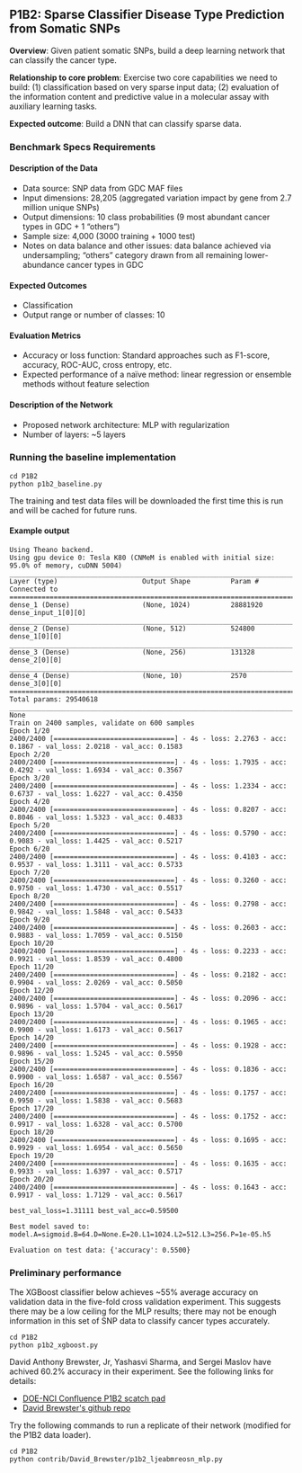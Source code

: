 ## P1B2: Sparse Classifier Disease Type Prediction from Somatic SNPs

**Overview**: Given patient somatic SNPs, build a deep learning network that can classify the cancer type.

**Relationship to core problem**: Exercise two core capabilities we need to build: (1) classification based on very sparse input data; (2) evaluation of the information content and predictive value in a molecular assay with auxiliary learning tasks.

**Expected outcome**: Build a DNN that can classify sparse data.

### Benchmark Specs Requirements 

#### Description of the Data
* Data source: SNP data from GDC MAF files
* Input dimensions: 28,205 (aggregated variation impact by gene from 2.7 million unique SNPs)
* Output dimensions: 10 class probabilities (9 most abundant cancer types in GDC + 1 “others”)
* Sample size: 4,000 (3000 training + 1000 test)
* Notes on data balance and other issues: data balance achieved via undersampling; “others” category drawn from all remaining lower-abundance cancer types in GDC

#### Expected Outcomes
* Classification
* Output range or number of classes: 10

#### Evaluation Metrics
* Accuracy or loss function: Standard approaches such as F1-score, accuracy, ROC-AUC, cross entropy, etc. 
* Expected performance of a naïve method: linear regression or ensemble methods without feature selection

#### Description of the Network
* Proposed network architecture: MLP with regularization
* Number of layers: ~5 layers

### Running the baseline implementation

```
cd P1B2
python p1b2_baseline.py
```
The training and test data files will be downloaded the first time this is run and will be cached for future runs.

#### Example output

```
Using Theano backend.
Using gpu device 0: Tesla K80 (CNMeM is enabled with initial size: 95.0% of memory, cuDNN 5004)
____________________________________________________________________________________________________
Layer (type)                     Output Shape          Param #     Connected to
====================================================================================================
dense_1 (Dense)                  (None, 1024)          28881920    dense_input_1[0][0]
____________________________________________________________________________________________________
dense_2 (Dense)                  (None, 512)           524800      dense_1[0][0]
____________________________________________________________________________________________________
dense_3 (Dense)                  (None, 256)           131328      dense_2[0][0]
____________________________________________________________________________________________________
dense_4 (Dense)                  (None, 10)            2570        dense_3[0][0]
====================================================================================================
Total params: 29540618
____________________________________________________________________________________________________
None
Train on 2400 samples, validate on 600 samples
Epoch 1/20
2400/2400 [==============================] - 4s - loss: 2.2763 - acc: 0.1867 - val_loss: 2.0218 - val_acc: 0.1583
Epoch 2/20
2400/2400 [==============================] - 4s - loss: 1.7935 - acc: 0.4292 - val_loss: 1.6934 - val_acc: 0.3567
Epoch 3/20
2400/2400 [==============================] - 4s - loss: 1.2334 - acc: 0.6737 - val_loss: 1.6227 - val_acc: 0.4350
Epoch 4/20
2400/2400 [==============================] - 4s - loss: 0.8207 - acc: 0.8046 - val_loss: 1.5323 - val_acc: 0.4833
Epoch 5/20
2400/2400 [==============================] - 4s - loss: 0.5790 - acc: 0.9083 - val_loss: 1.4425 - val_acc: 0.5217
Epoch 6/20
2400/2400 [==============================] - 4s - loss: 0.4103 - acc: 0.9537 - val_loss: 1.3111 - val_acc: 0.5733
Epoch 7/20
2400/2400 [==============================] - 4s - loss: 0.3260 - acc: 0.9750 - val_loss: 1.4730 - val_acc: 0.5517
Epoch 8/20
2400/2400 [==============================] - 4s - loss: 0.2798 - acc: 0.9842 - val_loss: 1.5848 - val_acc: 0.5433
Epoch 9/20
2400/2400 [==============================] - 4s - loss: 0.2603 - acc: 0.9883 - val_loss: 1.7059 - val_acc: 0.5150
Epoch 10/20
2400/2400 [==============================] - 4s - loss: 0.2233 - acc: 0.9921 - val_loss: 1.8539 - val_acc: 0.4800
Epoch 11/20
2400/2400 [==============================] - 4s - loss: 0.2182 - acc: 0.9904 - val_loss: 2.0269 - val_acc: 0.5050
Epoch 12/20
2400/2400 [==============================] - 4s - loss: 0.2096 - acc: 0.9896 - val_loss: 1.5704 - val_acc: 0.5617
Epoch 13/20
2400/2400 [==============================] - 4s - loss: 0.1965 - acc: 0.9900 - val_loss: 1.6173 - val_acc: 0.5617
Epoch 14/20
2400/2400 [==============================] - 4s - loss: 0.1928 - acc: 0.9896 - val_loss: 1.5245 - val_acc: 0.5950
Epoch 15/20
2400/2400 [==============================] - 4s - loss: 0.1836 - acc: 0.9900 - val_loss: 1.6587 - val_acc: 0.5567
Epoch 16/20
2400/2400 [==============================] - 4s - loss: 0.1757 - acc: 0.9950 - val_loss: 1.5838 - val_acc: 0.5683
Epoch 17/20
2400/2400 [==============================] - 4s - loss: 0.1752 - acc: 0.9917 - val_loss: 1.6328 - val_acc: 0.5700
Epoch 18/20
2400/2400 [==============================] - 4s - loss: 0.1695 - acc: 0.9929 - val_loss: 1.6954 - val_acc: 0.5650
Epoch 19/20
2400/2400 [==============================] - 4s - loss: 0.1635 - acc: 0.9933 - val_loss: 1.6397 - val_acc: 0.5717
Epoch 20/20
2400/2400 [==============================] - 4s - loss: 0.1643 - acc: 0.9917 - val_loss: 1.7129 - val_acc: 0.5617

best_val_loss=1.31111 best_val_acc=0.59500

Best model saved to: model.A=sigmoid.B=64.D=None.E=20.L1=1024.L2=512.L3=256.P=1e-05.h5

Evaluation on test data: {'accuracy': 0.5500}
```

### Preliminary performance

The XGBoost classifier below achieves ~55% average accuracy on
validation data in the five-fold cross validation experiment. This
suggests there may be a low ceiling for the MLP results; there may not
be enough information in this set of SNP data to classify cancer types
accurately.

```
cd P1B2
python p1b2_xgboost.py
```

David Anthony Brewster, Jr, Yashasvi Sharma, and Sergei Maslov have
achived 60.2% accuracy in their experiment. See the following links for details:

* [DOE-NCI Confluence P1B2 scatch pad](https://doe-nci.atlassian.net/wiki/display/PROJECT/P1B2+Networks)
* [David Brewster's github repo](https://github.com/ljeabmreosn/NeuralNetwork/tree/master/benchmarks/P1B2)

Try the following commands to run a replicate of their network (modified for the P1B2 data loader).

```
cd P1B2
python contrib/David_Brewster/p1b2_ljeabmreosn_mlp.py
```

